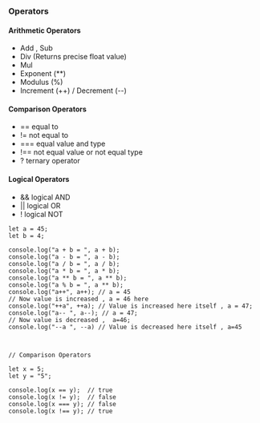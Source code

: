 
### Operators

#### Arithmetic Operators

- Add , Sub 
- Div (Returns precise float value)
- Mul
- Exponent (**)
- Modulus (%)
- Increment (++) / Decrement (--)

#### Comparison Operators

- ==   equal to
- !=   not equal to
- ===  equal value and type
- !==  not equal value or not equal type
-  ?   ternary operator

#### Logical Operators

- &&   logical AND
- ||   logical OR
- !    logical NOT

```
let a = 45;
let b = 4;

console.log("a + b = ", a + b);
console.log("a - b = ", a - b);
console.log("a / b = ", a / b);
console.log("a * b = ", a * b);
console.log("a ** b = ", a ** b);
console.log("a % b = ", a ** b);
console.log("a++", a++); // a = 45
// Now value is increased , a = 46 here
console.log("++a", ++a); // Value is increased here itself , a = 47;
console.log("a-- ", a--); // a = 47;
// Now value is decreased ,  a=46;
console.log("--a ", --a) // Value is decreased here itself , a=45



// Comparison Operators

let x = 5;
let y = "5";

console.log(x == y);  // true
console.log(x != y);  // false 
console.log(x === y); // false
console.log(x !== y); // true


```